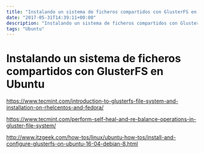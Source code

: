 ```yaml
---
title: "Instalando un sistema de ficheros compartidos con GlusterFS en Ubuntu"
date: "2017-05-31T14:39:11+00:00"
description: "Instalando un sistema de ficheros compartidos con GlusterFS en Ubuntu"
tags: "Ubuntu"
---
```

# Instalando un sistema de ficheros compartidos con GlusterFS en Ubuntu

https://www.tecmint.com/introduction-to-glusterfs-file-system-and-installation-on-rhelcentos-and-fedora/

https://www.tecmint.com/perform-self-heal-and-re-balance-operations-in-gluster-file-system/

http://www.itzgeek.com/how-tos/linux/ubuntu-how-tos/install-and-configure-glusterfs-on-ubuntu-16-04-debian-8.html

